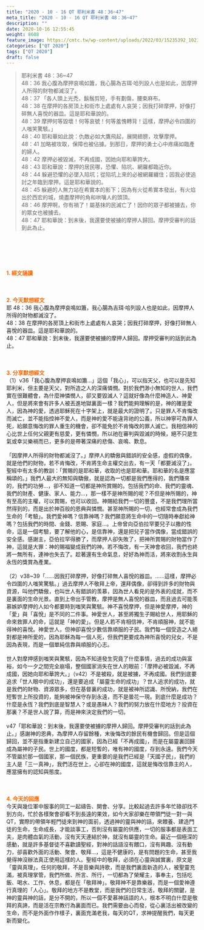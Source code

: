 ```yaml
---
title: "2020 - 10 - 16 QT 耶利米書 48：36~47"
meta_title: "2020 - 10 - 16 QT 耶利米書 48：36~47"
description: ""
date: 2020-10-16 12:55:45
weight: 8608
feature_image: https://cmtc.tw/wp-content/uploads/2022/03/15235392_10211799862337740_180693556567566654_o-1.webp
categories: ["QT 2020"]
tags: ["QT 2020"]
draft: false
---
```


<blockquote>耶利米書 48：36~47<br />
48：36 我心腹為摩押哀鳴如簫，我心腸為吉珥‧哈列設人也是如此，因摩押人所得的財物都滅沒了。<br />
48：37 「各人頭上光禿，鬍鬚剪短，手有劃傷，腰束麻布。<br />
48：38 在摩押的各房頂上和街市上處處有人哀哭；因我打碎摩押，好像打碎無人喜悅的器皿。這是耶和華說的。<br />
48：39 摩押何等毀壞！何等哀號！何等羞愧轉背！這樣，摩押必令四圍的人嗤笑驚駭。」<br />
48：40 耶和華如此說：仇敵必如大鷹飛起，展開翅膀，攻擊摩押。<br />
48：41 加略被攻取，保障也被佔據。到那日，摩押的勇士心中疼痛如臨產的婦人。<br />
48：42 摩押必被毀滅，不再成國，因她向耶和華誇大。<br />
48：43 耶和華說：摩押的居民哪，恐懼、陷坑、網羅都臨近你。<br />
48：44 躲避恐懼的必墜入陷坑；從陷坑上來的必被網羅纏住；因我必使追討之年臨到摩押。這是耶和華說的。<br />
48：45 躲避的人無力站在希實本的影下；因為有火從希實本發出，有火焰出於西宏的城，燒盡摩押的角和哄嚷人的頭頂。<br />
48：46 摩押啊，你有禍了！屬基抹的民滅亡了！因你的眾子都被擄去，你的眾女也被擄去。<br />
48：47 耶和華說：到末後，我還要使被擄的摩押人歸回。摩押受審判的話到此為止。</blockquote><br />
&nbsp;<br />
<br />
&nbsp;<br />
<br />
<span style="color: #ff6600;"><strong>1. </strong><strong>經文誦讀</strong></span><br />
<br />
<span style="color: #ff6600;"><strong> </strong></span><br />
<br />
<span style="color: #ff6600;"><strong>2. 今天默想</strong><strong>經文<br />
</strong></span>耶 48：36 我心腹為摩押哀鳴如簫，我心腸為吉珥‧哈列設人也是如此，因摩押人所得的財物都滅沒了。<br />
48：38 在摩押的各房頂上和街市上處處有人哀哭；因我打碎摩押，好像打碎無人喜悅的器皿。這是耶和華說的。<br />
48：47 耶和華說：到末後，我還要使被擄的摩押人歸回。摩押受審判的話到此為止。<br />
<br />
&nbsp;<br />
<br />
<span style="color: #ff6600;"><strong>3. 分享默想經文<br />
</strong></span>（1）v36「我心腹為摩押哀鳴如簫…」這個「我心」，可以指天父，也可以是先知耶利米，但主要是天父，對所造之人的深痛憐憫。對於我們渺小無知的世人，我們實在很難體會，為什麼神憐憫人，卻又要毀滅人？這就好像為什麼神造人、神愛人，但是將來會有許多人被丟進地獄裏面一樣？我們能夠理解的是，神的確是愛人，因為神的愛，透過耶穌死在十字架上，就是最大的證明了。只是罪人不肯悔改而滅亡，並不能指控神不愛人，而是神的愛不能違背祂的公義，所以神寧可為罪人死，給願意悔改的罪人重生的機會，卻不能免於不肯悔改的罪人滅亡。我相信神的心比世上任何父親更有慈愛，更有憐憫，所以祂在審判與毀滅的時候，絕不只是生氣或幸災樂禍而已，更多的是帶著深痛的悲傷、哀鳴、歎息。<br />
<br />
「因摩押人所得的財物都滅沒了。」摩押人的驕傲與錯誤的安全感，虛假的偶像，就是他們的財物，若不肯悔改，不肯將生命主權交出去，有一天「都要滅沒了」。聖經中有太多的教訓：「賞賜的是耶和華，收取的也是耶和華。耶和華的名是應當稱頌的。」我們人最大的無知與驕傲，就是認為一切都是我們應得的，我們賺來的，我們的功勞…，卻不知道一切都是神所賞賜的。包括我們的命、我們的靈魂、我們的財產、健康、家人、能力…，那一樣不是神所賜的呢？不但是神所賜的，神有至高的主權，可以賞賜，也可以收回。神賜給我們一切的豐盛，不是我們理所當然得到的，而是出於神百般的恩典與憐憫。甚至神所賜的一切，也經常會成為我們生命的「考驗」。我們愛神嗎？信靠神嗎？我們願意將生命中的一切隨時奉獻給神嗎？包括我們的時間、金錢、恩賜、家庭…。上帝曾向亞伯拉罕要兒子以撒的性命，這是一個考驗，要了解他的心，是信靠神，還是把兒子當作偶像，當成錯誤的安全感。感謝主，亞伯拉罕得勝了，而摩押人卻失敗了，把神所賞賜的財物當作了神，這就是大罪：神的賜福變成我們的神。若不悔改，有一天神會收回，我們也終將一無所有，連神也失去了。趁著還有生命氣息，好好為神而活，將來收割永生與永恆的獎賞為產業。<br />
<br />
（2）v38~39「……因我打碎摩押，好像打碎無人喜悅的器皿。……這樣，摩押必令四圍的人嗤笑驚駭。」過去摩押人不敬拜上帝，還拜偶像，卻得到許多的財物與資源，叫他們驕傲，也叫世人有錯誤的羡慕，因為世人看見的是外表的成就，而不是裏面的生命光景。直到上帝出手管教，摩押是無人喜悅的器皿，而且過去可能羡慕嫉妒摩押的人如今都要時到嗤笑與驚駭。神不喜悅摩押，但是神愛摩押，神的「愛」與「喜悅」是不同的二件事。神愛世人，甚至將獨生子賜給世人，用耶穌的命來救罪人的命，這就是「神的愛」。但是人若不肯相信神，不肯順服神，就不能得神的喜悅。神愛世人，但神卻喜悅少數信靠順服的子民。我們每一個受造之人絕對都是神所愛的，因為耶穌為每一個人死，但我們更要成為神所喜悅的兒女，不是因為表現，而是一個單純信靠與順服的心志。<br />
<br />
世人對摩押感到嗤笑與驚駭，因為不知道發生究竟了什麼事情，過去的成功與富裕，如今一夕之間完全崩塌，整個國家消失在世人的眼前：「摩押必被毀滅，不再成國，因她向耶和華誇大。」（v42）不是被殺，就是被擄，不再成國。我們到底要追求「世人眼中的成功」，還是要追成「屬靈生命的成功」？世人追求的成功，就是我們的財物、資源眾多，但在基督裏的成功，就是被神所認識、所悅納，我們在短暫世上所投資的，能夠被神保守存到永遠，而不是曇花一現。到底什麼是成功？什麼是永恆？我們到底是智慧人？或是愚昧人？我們的努力放在什麼地方？投資在那裏？不是世人說了算，而是神來決定我們的一切。<br />
<br />
v47「耶和華說：到末後，我還要使被擄的摩押人歸回。摩押受審判的話到此為止。」感謝神的恩典，為摩押人存留餘種，末後悔改的餘民有機會歸回。但是這個歸回，並不是指重新建立自己的國家，因為已經「不再成國」，而是在屬靈裏回歸成為屬神的子民。世上的國度，都是短暫的，唯有神的國度，存到永遠。我們今天不管屬於那一個國家，那一個民族，更重要的是我們已經是「天國子民」，我們的主人是「三一真神」，我們活在世上，心卻在神的國度，這就是悔改信靠主的人，應當擁有的認知與態度。<br />
<br />
&nbsp;<br />
<br />
<span style="color: #ff6600;"><strong>4. 今天的回應<br />
</strong></span>今天與幾位軍中服事的同工一起禱告、開會、分享。比較起過去許多年忙碌卻找不到方向，忙於各樣聚會卻看不到長遠的果效，如今大家卻樂在帶領門徒一對一與QT，實際的帶領年輕門徒來到神的面前，透過神的靈與神的話，來餵養、建造門徒的生命，生命成長，才能談事工，否則沒有屬靈的供應，一切的服事都是表面工夫，是肉體血氣的活動，沒有天天連結於神，就沒有屬靈的生命。最近一個極深的感動，就是許多基督徒不喜歡讀聖經，對神的話語沒有餵口，沒有興趣、沒有動力，卻喜歡外面的活動、聚會、敬拜…，這是不健康的，是有問題的生命，甚至我覺得神沒辦法真正使用這樣的人。聖經中的敬拜，必須在心靈與誠實裏，原文是「靈與真理」，任何的敬拜，不是音樂與詩歌，而是我們裏面新造的人，被聖靈充滿，被真理掌管，我們所做、所言、所行，一切都為了榮耀主，事奉主，包括吃飯、喝水、工作、休息，都是在「敬拜神」。敬拜神不是靠樂器，而是一個愛神遵行真理的「人心」。敬拜的地方不是教堂，而是我們的日常生活，敬拜的關鍵，是神的靈與神的話，是分不開的，所以一個不愛慕神話語的人，根本不明白什麼是敬拜的真諦，而是活在宗教行為裏面而已。我們需要由心而發，從心裏活出被改變的生命，而不是外面作作樣子，裏面充滿老我，每天的QT，求神提醒我們，每天更新而變化。<br />
<br />
&nbsp;
        